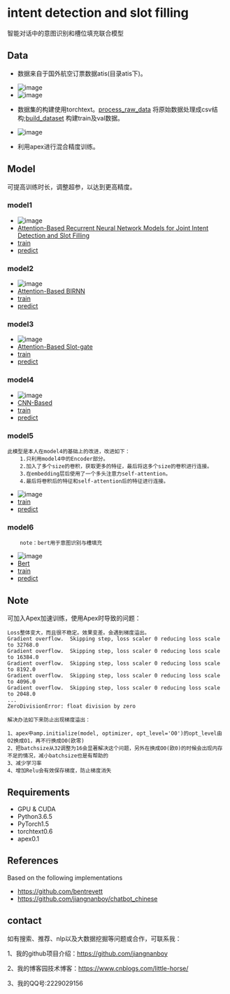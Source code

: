 # intent detection and slot filling
智能对话中的意图识别和槽位填充联合模型

## Data
- 数据来自于国外航空订票数据atis(目录atis下)。
* ![image](https://raw.githubusercontent.com/jiangnanboy/intent_detection_and_slot_filling/master/img/data_statistics.png)
* ![image](https://raw.githubusercontent.com/jiangnanboy/intent_detection_and_slot_filling/master/img/raw_data.png)

- 数据集的构建使用torchtext。[process_raw_data](https://github.com/jiangnanboy/intent_detection_and_slot_filling/blob/master/process_raw_data.ipynb) 将原始数据处理成csv结构;[build_dataset](https://github.com/jiangnanboy/intent_detection_and_slot_filling/blob/master/build_dataset.ipynb) 构建train及val数据。
* ![image](https://raw.githubusercontent.com/jiangnanboy/intent_detection_and_slot_filling/master/img/process_data.png)

- 利用apex进行混合精度训练。


## Model
 可提高训练时长，调整超参，以达到更高精度。
### model1
* ![image](https://raw.githubusercontent.com/jiangnanboy/intent_detection_and_slot_filling/master/img/model1.png)
* [Attention-Based Recurrent Neural Network Models for Joint Intent Detection and Slot Filling](https://arxiv.org/pdf/1609.01454.pdf)
* [train](https://github.com/jiangnanboy/intent_detection_and_slot_filling/blob/master/model1/train.ipynb)
* [predict](https://github.com/jiangnanboy/intent_detection_and_slot_filling/blob/master/model1/predict.ipynb)

### model2
* ![image](https://raw.githubusercontent.com/jiangnanboy/intent_detection_and_slot_filling/master/img/model2.png)
* [Attention-Based BIRNN](https://arxiv.org/pdf/1609.01454.pdf)
* [train](https://github.com/jiangnanboy/intent_detection_and_slot_filling/blob/master/model2/train.ipynb)
* [predict](https://github.com/jiangnanboy/intent_detection_and_slot_filling/blob/master/model2/predict.ipynb)

### model3
* ![image](https://raw.githubusercontent.com/jiangnanboy/intent_detection_and_slot_filling/master/img/model3.png)
* [Attention-Based Slot-gate](https://www.aclweb.org/anthology/N18-2118.pdf)
* [train](https://github.com/jiangnanboy/intent_detection_and_slot_filling/blob/master/model3/train.ipynb)
* [predict](https://github.com/jiangnanboy/intent_detection_and_slot_filling/blob/master/model3/predict.ipynb)

### model4
* ![image](https://raw.githubusercontent.com/jiangnanboy/intent_detection_and_slot_filling/master/img/model4.png)
* [CNN-Based](https://arxiv.org/pdf/1705.03122.pdf)
* [train](https://github.com/jiangnanboy/intent_detection_and_slot_filling/blob/master/model4/train.ipynb)
* [predict](https://github.com/jiangnanboy/intent_detection_and_slot_filling/blob/master/model4/predict.ipynb)

### model5
    此模型是本人在model4的基础上的改进，改进如下：
        1.只利用model4中的Encoder部分。
        2.加入了多个size的卷积，获取更多的特征，最后将这多个size的卷积进行连接。
        3.在embedding层后使用了一个多头注意力self-attention。
        4.最后将卷积后的特征和self-attention后的特征进行连接。
        
* ![image](https://raw.githubusercontent.com/jiangnanboy/intent_detection_and_slot_filling/master/img/model5.png)
* [train](https://github.com/jiangnanboy/intent_detection_and_slot_filling/blob/master/model5/train.ipynb)
* [predict](https://github.com/jiangnanboy/intent_detection_and_slot_filling/blob/master/model5/predict.ipynb)

### model6     
        note：bert用于意图识别与槽填充
* ![image](https://raw.githubusercontent.com/jiangnanboy/intent_detection_and_slot_filling/master/img/model6.png)
* [Bert](https://arxiv.org/pdf/1902.10909.pdf)
* [train](https://github.com/jiangnanboy/intent_detection_and_slot_filling/blob/master/model6/train.ipynb)
* [predict](https://github.com/jiangnanboy/intent_detection_and_slot_filling/blob/master/model6/predict.ipynb)


## Note

可加入Apex加速训练，使用Apex时导致的问题：
```
Loss整体变大，而且很不稳定。效果变差。会遇到梯度溢出。
Gradient overflow.  Skipping step, loss scaler 0 reducing loss scale to 32768.0
Gradient overflow.  Skipping step, loss scaler 0 reducing loss scale to 16384.0
Gradient overflow.  Skipping step, loss scaler 0 reducing loss scale to 8192.0
Gradient overflow.  Skipping step, loss scaler 0 reducing loss scale to 4096.0
Gradient overflow.  Skipping step, loss scaler 0 reducing loss scale to 2048.0
...
ZeroDivisionError: float division by zero

解决办法如下来防止出现梯度溢出：

1、apex中amp.initialize(model, optimizer, opt_level='O0')的opt_level由O2换成O1，再不行换成O0(欧零)
2、把batchsize从32调整为16会显著解决这个问题，另外在换成O0(欧0)的时候会出现内存不足的情况，减小batchsize也是有帮助的
3、减少学习率
4、增加Relu会有效保存梯度，防止梯度消失
```

## Requirements

* GPU & CUDA
* Python3.6.5
* PyTorch1.5
* torchtext0.6
* apex0.1

## References

Based on the following implementations

* https://github.com/bentrevett
* https://github.com/jiangnanboy/chatbot_chinese

## contact

如有搜索、推荐、nlp以及大数据挖掘等问题或合作，可联系我：

1、我的github项目介绍：https://github.com/jiangnanboy

2、我的博客园技术博客：https://www.cnblogs.com/little-horse/

3、我的QQ号:2229029156